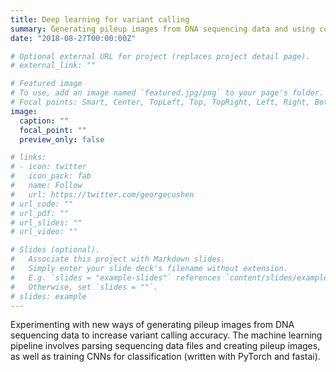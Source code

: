 ```yaml
---
title: Deep learning for variant calling
summary: Generating pileup images from DNA sequencing data and using convolutional neural nets for variant calling.
date: "2018-08-27T00:00:00Z"

# Optional external URL for project (replaces project detail page).
# external_link: ""

# Featured image
# To use, add an image named `featured.jpg/png` to your page's folder.
# Focal points: Smart, Center, TopLeft, Top, TopRight, Left, Right, BottomLeft, Bottom, BottomRight.
image:
  caption: ""
  focal_point: ""
  preview_only: false

# links:    
# - icon: twitter
#   icon_pack: fab
#   name: Follow
#   url: https://twitter.com/georgecushen
# url_code: ""
# url_pdf: ""
# url_slides: ""
# url_video: ""

# Slides (optional).
#   Associate this project with Markdown slides.
#   Simply enter your slide deck's filename without extension.
#   E.g. `slides = "example-slides"` references `content/slides/example-slides.md`.
#   Otherwise, set `slides = ""`.
# slides: example
---
```


Experimenting with new ways of generating pileup images from DNA sequencing data to increase variant calling accuracy. The machine learning pipeline involves parsing sequencing data files and creating pileup images, as well as training CNNs for classification (written with PyTorch and fastai).